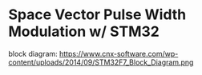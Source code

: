 # Space Vector Pulse Width Modulation w/ STM32


block diagram: https://www.cnx-software.com/wp-content/uploads/2014/09/STM32F7_Block_Diagram.png

